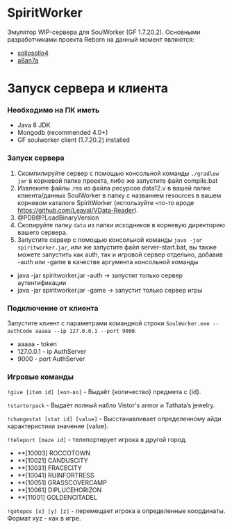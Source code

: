# SpiritWorker
Эмулятор WIP-сервера для SoulWorker (GF 1.7.20.2). 
Основными разработчиками проекта Reborn на данный момент являются: 
* [sollosollo4](https://github.com/sollosollo4)
* [a8an7a](https://github.com/a8an7a)

# Запуск сервера и клиента

### Необходимо на ПК иметь
* Java 8 JDK
* Mongodb (recommended 4.0+)
* GF soulworker client (1.7.20.2) installed

### Запуск сервера
1. Скомпилируйте сервер с помощью консольной команды `./gradlew jar` в корневой папке проекта, либо же запустите файл compile.bat
2. Извлеките файлы .res из файла ресурсов data12.v в вашей папке клиента/данных SoulWorker в папку с названием resources в вашем корневом каталоге SpiritWorker (используйте что-то вроде https://github.com/Leayal/VData-Reader).
4. @PDB@?LoadBinaryVersion
5. Скопируйте папку `data` из папки исходников в корневую директорию вашего сервера.
6. Запустите сервер с помощью консольной команды `java -jar spiritworker.jar`, или же запустите файл server-start.bat, вы также можете запустить как auth, так и игровой сервер отдельно, добавив -auth или -game в качестве аргумента консольной команды
* java -jar spiritworker.jar -auth -> запустит только сервер аутентификации
* java -jar spiritworker.jar -game -> запустит только сервер игры

### Подключение от клиента
Запустите клиент с параметрами командной строки `SoulWorker.exe --authCode aaaaa --ip 127.0.0.1 --port 9000`.
* aaaaa - token
* 127.0.0.1 - ip AuthServer
* 9000 - port AuthServer

### Игровые команды
`!give [item id] [кол-во]` - Выдаёт {количество} предмета с {id}.

`!starterpack` - Выдаёт полный набло Vistor's armor и Tathata’s jewelry.

`!changestat [stat id] [value]` - Высстанавливает определенному айди характеристики значение {value}.

`!teleport [maze id]` - телепортирует игрока в другой город.

- **[10003] ROCCOTOWN
- **[10021] CANDUSCITY
- **[10031] FRACECITY
- **[10041] RUINFORTRESS
- **[10051] GRASSCOVERCAMP
- **[10061] DIPLUCEHORIZON
- **[11001] GOLDENCITADEL

`!gotopos [x] [y] [z]` - перемещает игрока в определенные координаты. Формат xyz - как в игре.

